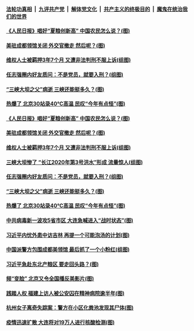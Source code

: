 ####  [法轮功真相](../../../../basic/blob/master/README.md?t=07271902) &nbsp;|&nbsp; [九评共产党](../../../../9ping.md/blob/master/README.md?t=07271902) &nbsp;|&nbsp; [解体党文化](../../../../jtdwh.md/blob/master/README.md?t=07271902)  &nbsp;|&nbsp; [共产主义的终极目的](../../../../gczydzjmd.md/blob/master/README.md?t=07271902) &nbsp;|&nbsp; [魔鬼在统治我们的世界](../../../../mgztzwmdsj.md/blob/master/README.md?t=07271902) 

#### [《人民日报》唱好“夏粮创新高” 中国农民怎么说？(图)](../pages/p1/940977.md?t=07271902) 

#### [美驻成都领馆关闭 外交官撤走 然后呢？(图)](../pages/p1/940984.md?t=07271902) 

#### [维权人士被羁押3年7个月 又遭非法判刑不服上诉(组图)](../pages/p1/940954.md?t=07271902) 

#### [任志强圈内好友质问：不是党员，就要入刑？(组图)](../pages/p1/940882.md?t=07271902) 

#### [“三峡大坝之父”病逝 三峡还能挺多久？(图)](../pages/p1/940879.md?t=07271902) 

#### [热爆了 北京30站录40℃高温 民叹“今年有点怪”(图)](../pages/p1/940876.md?t=07271902) 

#### [《人民日报》唱好“夏粮创新高” 中国农民怎么说？(图)](../pages/p1/940977.md?t=07271902) 

#### [美驻成都领馆关闭 外交官撤走 然后呢？(图)](../pages/p1/940984.md?t=07271902) 

#### [维权人士被羁押3年7个月 又遭非法判刑不服上诉(组图)](../pages/p1/940954.md?t=07271902) 

#### [三峡大坝惨了 “长江2020年第3号洪水”形成 流量惊人(组图)](../pages/p1/940972.md?t=07271902) 


#### [任志强圈内好友质问：不是党员，就要入刑？(组图)](../pages/p1/940882.md?t=07271902) 

#### [“三峡大坝之父”病逝 三峡还能挺多久？(图)](../pages/p1/940879.md?t=07271902) 

#### [热爆了 北京30站录40℃高温 民叹“今年有点怪”(图)](../pages/p1/940876.md?t=07271902) 

#### [中共病毒新一波攻5省市区 大连急喊进入“战时状态”(图)](../pages/p1/940863.md?t=07271902) 


#### [习近平内忧外患中访吉林 再提一个可能泡汤的计划(图)](../pages/p1/940797.md?t=07271902) 

#### [中国派警方包围成都美领馆 最后抓了一个小粉红(组图)](../pages/p1/940785.md?t=07271902) 

#### [习近平急赴东北产粮区 要走回头路？(图)](../pages/p1/940740.md?t=07271902) 

#### [频“变脸” 北京又令全国播反美影片(图)](../pages/p1/940738.md?t=07271902) 

#### [践踏人权 福建上访人被公安囚在精神病院逾半年(图)](../pages/p1/940732.md?t=07271902) 



#### [杭州女子离奇失踪案：警方在小区化粪池发现其尸体(图)](../pages/p1/940736.md?t=07271902) 


#### [疫情迅速扩散 大连将对19万人进行核酸检测(图)](../pages/p1/940717.md?t=07271902) 

